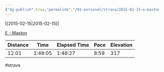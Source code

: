 ```yaml
---
{"dg-publish":true,"permalink":"/01-personal/strava/2015-02-15-e-maston/"}
---
```



[[2015-02-15\|2015-02-15]]

[E - Maston](https://www.strava.com/activities/255526542)

| Distance | Time    | Elapsed Time | Pace | Elevation |
| -------- | ------- | ------------ | ---- | --------- |
| 12.01    | 1:48:05 | 1:48:27      | 8:59 | 317       |




#strava
